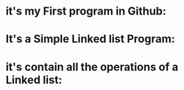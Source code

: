 # it's my First program in Github:
# It's a Simple Linked list Program:
# it's contain all the operations of a Linked list:
